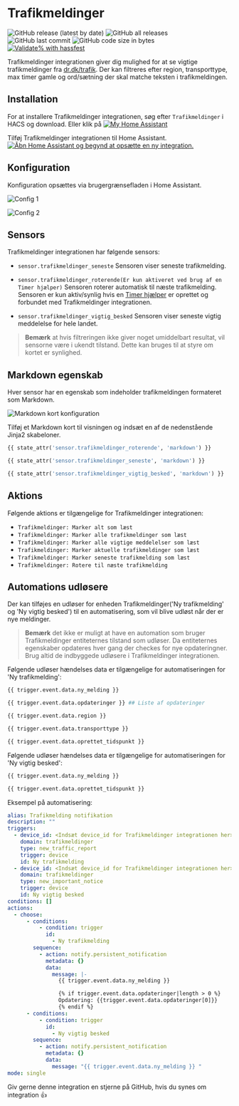 # Trafikmeldinger

![GitHub release (latest by date)](https://img.shields.io/github/v/release/kgn3400/trafikmeldinger)
![GitHub all releases](https://img.shields.io/github/downloads/kgn3400/trafikmeldinger/total)
![GitHub last commit](https://img.shields.io/github/last-commit/kgn3400/trafikmeldinger)
![GitHub code size in bytes](https://img.shields.io/github/languages/code-size/kgn3400/trafikmeldinger)
[![Validate% with hassfest](https://github.com/kgn3400/trafikmeldinger/workflows/Validate%20with%20hassfest/badge.svg)](https://github.com/kgn3400/trafikmeldinger/actions/workflows/hassfest.yaml)

Trafikmeldinger integrationen giver dig mulighed for at se vigtige trafikmeldinger fra [dr.dk/trafik](https://dr.dk/trafik).
Der kan filtreres efter region, transporttype, max timer gamle og ord/sætning der skal matche teksten i trafikmeldingen.

## Installation

For at installere Trafikmeldinger integrationen, søg efter `Trafikmeldinger` i HACS og download.
Eller klik på
[![My Home Assistant](https://img.shields.io/badge/Home%20Assistant-%2341BDF5.svg?style=flat&logo=home-assistant&label=Add%20to%20HACS)](https://my.home-assistant.io/redirect/hacs_repository/?owner=kgn3400&repository=trafikmeldinger&category=integration)

Tilføj Trafikmeldinger integrationen til Home Assistant.
[![Åbn Home Assistant og begynd at opsætte en ny integration.](https://my.home-assistant.io/badges/config_flow_start.svg)](https://my.home-assistant.io/redirect/config_flow_start/?domain=trafikmeldinger)

## Konfiguration

Konfiguration opsættes via brugergrænsefladen i Home Assistant.

![Config 1](https://kgn3400.github.io/trafikmeldinger/assets/config_1.png)

![Config 2](https://kgn3400.github.io/trafikmeldinger/assets/config_2.png)

## Sensors

Trafikmeldinger integrationen har følgende sensors:

* `sensor.trafikmeldinger_seneste`
Sensoren viser seneste trafikmelding.

* `sensor.trafikmeldinger_roterende(Er kun aktiveret ved brug af en Timer hjælper)`
Sensoren roterer automatisk til næste trafikmelding. Sensoren er kun aktiv/synlig hvis en [Timer hjælper](https://www.home-assistant.io/integrations/timer/) er oprettet og forbundet med Trafikmeldinger integrationen.

* `sensor.trafikmeldinger_vigtig_besked`
Sensoren viser seneste vigtig meddelelse for hele landet.

> **Bemærk** at hvis filtreringen ikke giver noget umiddelbart resultat, vil sensorne være i ukendt tilstand. Dette kan bruges til at styre om kortet er synlighed.

## Markdown egenskab

Hver sensor har en egenskab som indeholder trafikmeldingen formateret som Markdown.

![Markdown kort konfiguration](https://kgn3400.github.io/trafikmeldinger/assets/md_card_config.png)

Tilføj et Markdown kort til visningen og indsæt en af de nedenstående Jinja2 skabeloner.

```Python
{{ state_attr('sensor.trafikmeldinger_roterende', 'markdown') }}
```

```Python
{{ state_attr('sensor.trafikmeldinger_seneste', 'markdown') }}
```

```Python
{{ state_attr('sensor.trafikmeldinger_vigtig_besked', 'markdown') }}
```

## Aktions

Følgende aktions er tilgængelige for Trafikmeldinger integrationen:

* `Trafikmeldinger: Marker alt som læst`
* `Trafikmeldinger: Marker alle trafikmeldinger som læst`
* `Trafikmeldinger: Marker alle vigtige meddelelser som læst`
* `Trafikmeldinger: Marker aktuelle trafikmeldinger som læst`
* `Trafikmeldinger: Marker seneste trafikmelding som læst`
* `Trafikmeldinger: Rotere til næste trafikmelding`

## Automations udløsere

Der kan tilføjes en udløser for enheden Trafikmeldinger('Ny trafikmelding' og 'Ny vigtig besked') til en automatisering, som vil blive udløst når der er nye meldinger.

> **Bemærk** det ikke er muligt at have en automation som bruger Trafikmeldinger entiteternes tilstand som udløser. Da entiteternes egenskaber opdateres hver gang der checkes for nye opdateringner. Brug altid de indbyggede udløsere i Trafikmeldinger integrationen.

Følgende udløser hændelses data er tilgængelige for automatiseringen for 'Ny trafikmelding':

```Python
{{ trigger.event.data.ny_melding }}
```

```Python
{{ trigger.event.data.opdateringer }} ## Liste af opdateringer
```

```Python
{{ trigger.event.data.region }}
```

```Python
{{ trigger.event.data.transporttype }}
```

```Python
{{ trigger.event.data.oprettet_tidspunkt }}
```

Følgende udløser hændelses data er tilgængelige for automatiseringen for 'Ny vigtig besked':

```Python
{{ trigger.event.data.ny_melding }}
```

```Python
{{ trigger.event.data.oprettet_tidspunkt }}
```

Eksempel på automatisering:

```yaml
alias: Trafikmelding notifikation
description: ""
triggers:
  - device_id: <Indsæt device_id for Trafikmeldinger integrationen her>
    domain: trafikmeldinger
    type: new_traffic_report
    trigger: device
    id: Ny trafikmelding
  - device_id: <Indsæt device_id for Trafikmeldinger integrationen her>
    domain: trafikmeldinger
    type: new_important_notice
    trigger: device
    id: Ny vigtig besked
conditions: []
actions:
  - choose:
      - conditions:
          - condition: trigger
            id:
              - Ny trafikmelding
        sequence:
          - action: notify.persistent_notification
            metadata: {}
            data:
              message: |-
                {{ trigger.event.data.ny_melding }}

                {% if trigger.event.data.opdateringer|length > 0 %}
                Opdatering: {{trigger.event.data.opdateringer[0]}}
                {% endif %}
      - conditions:
          - condition: trigger
            id:
              - Ny vigtig besked
        sequence:
          - action: notify.persistent_notification
            metadata: {}
            data:
              message: "{{ trigger.event.data.ny_melding }} "
mode: single
```

Giv gerne denne integration en stjerne på GitHub, hvis du synes om integration 👍

